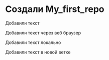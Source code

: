 ﻿# Создали My_first_repo

Добавили текст

Добавили текст через веб браузер

Добавили текст локально

Добавили текст в новой ветке